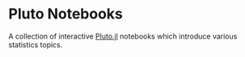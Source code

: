# Pluto Notebooks

A collection of interactive [Pluto.jl](https://github.com/fonsp/Pluto.jl) notebooks which introduce various statistics topics.


